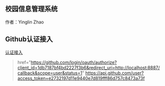 ## 校园信息管理系统
作者：Yinglin Zhao

## Github认证接入

[认证接入](https://developer.github.com/apps/building-oauth-apps/authorizing-oauth-apps/)

> href="https://github.com/login/oauth/authorize?client_id=1db7187bf4bd2227f3b6&redirect_uri=http://localhost:8887/callback&scope=user&status=1"
>https://api.github.com/user?access_token=e2732197d11e9440e7d819fff86d757c8473a73f

